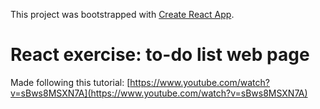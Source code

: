 This project was bootstrapped with [Create React App](https://github.com/facebook/create-react-app).

# React exercise: to-do list web page

Made following this tutorial: [https://www.youtube.com/watch?v=sBws8MSXN7A](https://www.youtube.com/watch?v=sBws8MSXN7A)